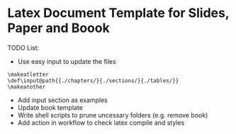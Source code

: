 # Latex Document Template for Slides, Paper and Boook

TODO List: 
- Use easy input to update the files
```
\makeatletter
\def\input@path{{./chapters/}{./sections/}{./tables/}}
\makeatother
```
- Add input section as examples
- Update book template
- Write shell scripts to prune uncessary folders (e.g. remove book)
- Add action in workflow to check latex compile and styles
